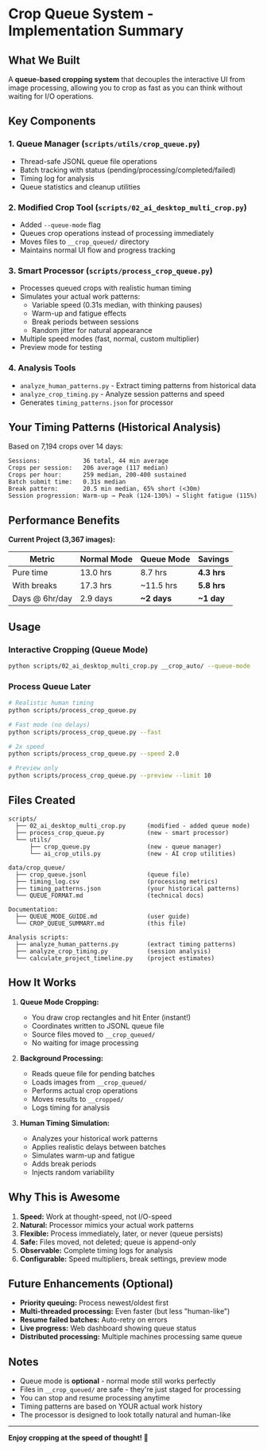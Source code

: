 # Crop Queue System - Implementation Summary

## What We Built

A **queue-based cropping system** that decouples the interactive UI from image processing, allowing you to crop as fast as you can think without waiting for I/O operations.

## Key Components

### 1. Queue Manager (`scripts/utils/crop_queue.py`)

- Thread-safe JSONL queue file operations
- Batch tracking with status (pending/processing/completed/failed)
- Timing log for analysis
- Queue statistics and cleanup utilities

### 2. Modified Crop Tool (`scripts/02_ai_desktop_multi_crop.py`)

- Added `--queue-mode` flag
- Queues crop operations instead of processing immediately
- Moves files to `__crop_queued/` directory
- Maintains normal UI flow and progress tracking

### 3. Smart Processor (`scripts/process_crop_queue.py`)

- Processes queued crops with realistic human timing
- Simulates your actual work patterns:
  - Variable speed (0.31s median, with thinking pauses)
  - Warm-up and fatigue effects
  - Break periods between sessions
  - Random jitter for natural appearance
- Multiple speed modes (fast, normal, custom multiplier)
- Preview mode for testing

### 4. Analysis Tools

- `analyze_human_patterns.py` - Extract timing patterns from historical data
- `analyze_crop_timing.py` - Analyze session patterns and speed
- Generates `timing_patterns.json` for processor

## Your Timing Patterns (Historical Analysis)

Based on 7,194 crops over 14 days:

```
Sessions:            36 total, 44 min average
Crops per session:   206 average (117 median)
Crops per hour:      259 median, 200-400 sustained
Batch submit time:   0.31s median
Break pattern:       20.5 min median, 65% short (<30m)
Session progression: Warm-up → Peak (124-130%) → Slight fatigue (115%)
```

## Performance Benefits

**Current Project (3,367 images):**

| Metric         | Normal Mode | Queue Mode  | Savings     |
| -------------- | ----------- | ----------- | ----------- |
| Pure time      | 13.0 hrs    | 8.7 hrs     | **4.3 hrs** |
| With breaks    | 17.3 hrs    | ~11.5 hrs   | **5.8 hrs** |
| Days @ 6hr/day | 2.9 days    | **~2 days** | **~1 day**  |

## Usage

### Interactive Cropping (Queue Mode)

```bash
python scripts/02_ai_desktop_multi_crop.py __crop_auto/ --queue-mode
```

### Process Queue Later

```bash
# Realistic human timing
python scripts/process_crop_queue.py

# Fast mode (no delays)
python scripts/process_crop_queue.py --fast

# 2x speed
python scripts/process_crop_queue.py --speed 2.0

# Preview only
python scripts/process_crop_queue.py --preview --limit 10
```

## Files Created

```
scripts/
  ├── 02_ai_desktop_multi_crop.py      (modified - added queue mode)
  ├── process_crop_queue.py            (new - smart processor)
  └── utils/
      ├── crop_queue.py                (new - queue manager)
      └── ai_crop_utils.py             (new - AI crop utilities)

data/crop_queue/
  ├── crop_queue.jsonl                 (queue file)
  ├── timing_log.csv                   (processing metrics)
  ├── timing_patterns.json             (your historical patterns)
  └── QUEUE_FORMAT.md                  (technical docs)

Documentation:
  ├── QUEUE_MODE_GUIDE.md              (user guide)
  └── CROP_QUEUE_SUMMARY.md            (this file)

Analysis scripts:
  ├── analyze_human_patterns.py        (extract timing patterns)
  ├── analyze_crop_timing.py           (session analysis)
  └── calculate_project_timeline.py    (project estimates)
```

## How It Works

1. **Queue Mode Cropping:**

   - You draw crop rectangles and hit Enter (instant!)
   - Coordinates written to JSONL queue file
   - Source files moved to `__crop_queued/`
   - No waiting for image processing

2. **Background Processing:**

   - Reads queue file for pending batches
   - Loads images from `__crop_queued/`
   - Performs actual crop operations
   - Moves results to `__cropped/`
   - Logs timing for analysis

3. **Human Timing Simulation:**
   - Analyzes your historical work patterns
   - Applies realistic delays between batches
   - Simulates warm-up and fatigue
   - Adds break periods
   - Injects random variability

## Why This is Awesome

1. **Speed:** Work at thought-speed, not I/O-speed
2. **Natural:** Processor mimics your actual work patterns
3. **Flexible:** Process immediately, later, or never (queue persists)
4. **Safe:** Files moved, not deleted; queue is append-only
5. **Observable:** Complete timing logs for analysis
6. **Configurable:** Speed multipliers, break settings, preview mode

## Future Enhancements (Optional)

- **Priority queuing:** Process newest/oldest first
- **Multi-threaded processing:** Even faster (but less "human-like")
- **Resume failed batches:** Auto-retry on errors
- **Live progress:** Web dashboard showing queue status
- **Distributed processing:** Multiple machines processing same queue

## Notes

- Queue mode is **optional** - normal mode still works perfectly
- Files in `__crop_queued/` are safe - they're just staged for processing
- You can stop and resume processing anytime
- Timing patterns are based on YOUR actual work history
- The processor is designed to look totally natural and human-like

---

**Enjoy cropping at the speed of thought! 🚀**
